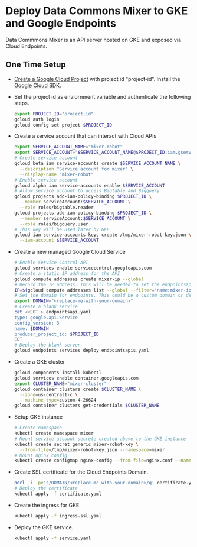 # Deploy Data Commons Mixer to GKE and Google Endpoints

Data Commmons Mixer is an API server hosted on GKE and exposed via Cloud
Endpoints.

## One Time Setup

-   [Create a Google Cloud Project](https://cloud.google.com/resource-manager/docs/creating-managing-projects)
    with project id "project-id". Install the
    [Google Cloud SDK](https://cloud.google.com/sdk/install).

-   Set the project id as enviornment variable and authenticate the following
    steps.

    ```bash
    export PROJECT_ID="project-id"
    gcloud auth login
    gcloud config set project $PROJECT_ID
    ```

-   Create a service account that can interact with Cloud APIs

    ```bash
    export SERVICE_ACCOUNT_NAME="mixer-robot"
    export SERVICE_ACCOUNT="$SERVICE_ACCOUNT_NAME@$PROJECT_ID.iam.gserviceaccount.com"
    # Create service account
    gcloud beta iam service-accounts create $SERVICE_ACCOUNT_NAME \
      --description "Service account for mixer" \
      --display-name "mixer-robot"
    # Enable service account
    gcloud alpha iam service-accounts enable $SERVICE_ACCOUNT
    # Allow service account to access Bigtable and Bigquery
    gcloud projects add-iam-policy-binding $PROJECT_ID \
      --member serviceAccount:$SERVICE_ACCOUNT \
      --role roles/bigtable.reader
    gcloud projects add-iam-policy-binding $PROJECT_ID \
      --member serviceAccount:$SERVICE_ACCOUNT \
      --role roles/bigquery.user
    # This key will be used later by GKE
    gcloud iam service-accounts keys create /tmp/mixer-robot-key.json \
      --iam-account $SERVICE_ACCOUNT
    ```

-   Create a new managed Google Cloud Service

    ```bash
    # Enable Service Control API
    gcloud services enable servicecontrol.googleapis.com
    # Create a static IP address for the API
    gcloud compute addresses create mixer-ip --global
    # Record the IP address. This will be needed to set the endpointsapi.yaml
    IP=$(gcloud compute addresses list --global --filter='name:mixer-ip' --format='value(ADDRESS)')
    # Set the domain for endpoints. This could be a custom domain or default domain from Endpoints like xxx.endpoints.$PROJECT_ID.cloud.goog
    export DOMAIN="<replace-me-with-your-domain>"
    # Create a blank service
    cat <<EOT > endpointsapi.yaml
    type: google.api.Service
    config_version: 3
    name: $DOMAIN
    producer_project_id: $PROJECT_ID
    EOT
    # Deploy the blank server
    gcloud endpoints services deploy endpointsapis.yaml
    ```

-   Create a GKE cluster

    ```bash
    gcloud components install kubectl
    gcloud services enable container.googleapis.com
    export CLUSTER_NAME="mixer-cluster"
    gcloud container clusters create $CLUSTER_NAME \
      --zone=us-central1-c \
      --machine-type=custom-4-26624
    gcloud container clusters get-credentials $CLUSTER_NAME
    ```

-   Setup GKE instance

    ```bash
    # Create namespace
    kubectl create namespace mixer
    # Mount service account secrete created above to the GKE instance
    kubectl create secret generic mixer-robot-key \
      --from-file=/tmp/mixer-robot-key.json --namespace=mixer
    # Mount nginx config
    kubectl create configmap nginx-config --from-file=nginx.conf --namespace=mixer
    ```

-   Create SSL certificate for the Cloud Endpoints Domain.

    ```bash
    perl -i -pe's/DOMAIN/<replace-me-with-your-domain>/g' certificate.yaml
    # Deploy the certificate
    kubectl apply -f certificate.yaml
    ```

-   Create the ingress for GKE.

    ```bash
    kubectl apply -f ingress-ssl.yaml
    ```

-   Deploy the GKE service.

    ```bash
    kubectl apply -f service.yaml
    ```
